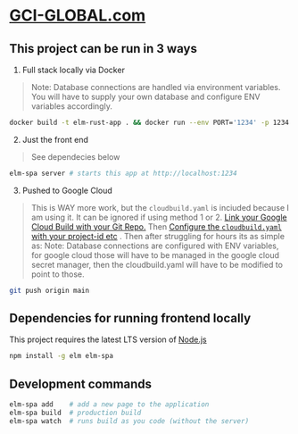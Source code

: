 # [GCI-GLOBAL.com](https://website-3e44j3dfja-uc.a.run.app)

## This project can be run in 3 ways
1. Full stack locally via Docker
> Note: Database connections are handled via environment variables. You will have to supply your own database and configure ENV variables accordingly.
```bash
docker build -t elm-rust-app . && docker run --env PORT='1234' -p 1234:1234 elm-rust-app # starts this app at http://localhost:1234
```
2. Just the front end
> See dependecies below
```bash
elm-spa server # starts this app at http://localhost:1234
``` 
3. Pushed to Google Cloud
> This is WAY more work, but the `cloudbuild.yaml` is inciuded because I am using it. It can be ignored if using method 1 or 2. 
>[Link your Google Cloud Build with your Git Repo.](https://cloud.google.com/build/docs/automating-builds/run-builds-on-github) Then
>[Configure the `cloudbuild.yaml` with your project-id etc](https://cloud.google.com/build/docs/configuring-builds/create-basic-configuration)
>. Then after struggling for hours its as simple as:
> Note: Database connections are configured with ENV variables, for google cloud those will have to be managed in the google cloud secret manager, then the cloudbuild.yaml will have to be modified to point to those.
```bash
git push origin main
```


## Dependencies for running frontend locally

This project requires the latest LTS version of [Node.js](https://nodejs.org/)

```bash
npm install -g elm elm-spa
```

## Development commands

```bash
elm-spa add    # add a new page to the application
elm-spa build  # production build
elm-spa watch  # runs build as you code (without the server)
```

